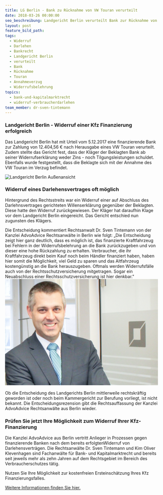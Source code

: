 ```yaml
---
title: LG Berlin - Bank zu Rücknahme von VW Touran verurteilt
date: 2018-03-26 00:00:00
seo_beschreibung: Landgericht Berlin verurteilt Bank zur Rücknahme von VW Touran
layout: post
feature_bild_path:
tags:
  - Widerruf
  - Darlehen
  - Bankrecht
  - Landgericht Berlin
  - verurteilt
  - Bank
  - Rücknahme
  - Touran
  - Annahmeverzug
  - Widerrufsbelehrung
topics:
  - bank-und-kapitalmarktrecht
  - widerruf-verbraucherdarlehen
team_member: dr-sven-tintemann
---
```


### Landgericht Berlin - Widerruf einer Kfz Finanzierung erfolgreich

Das Landgericht Berlin hat mit Urteil vom 5.12.2017 eine finanzierende Bank zur Zahlung von 12.404,56 € nach Herausgabe eines VW Touran verurteilt. Zudem stellte das Gericht fest, dass der Kläger der Beklagten Bank ab seiner Widerrufserklärung weder Zins - noch Tilgungsleistungen schuldet. Ebenfalls wurde festgestellt, dass die Beklagte sich mit der Annahme des VW Touran im Verzug befindet.

![Landgericht Berlin Außenansicht](/uploads/lg-berlin-außenansicht-1.jpg)

### Widerruf eines Darlehensvertrages oft möglich

Hintergrund des Rechtsstreits war ein Widerruf einer auf Abschluss des Darlehnsvertrages gerichteten Willenserklärung gegenüber der Beklagten. Diese hatte den Widerruf zurückgewiesen. Der Kläger hat daraufhin Klage vor dem Landgericht Berlin eingereicht. Das Gericht entschied nun zugunsten des Klägers.

Die Entscheidung kommentiert Rechtsanwalt Dr. Sven Tintemann von der Kanzlei AdvoAdvice Rechtsanwälte in Berlin wie folgt: „Die Entscheidung zeigt hier ganz deutlich, dass es möglich ist, das finanzierte Kraftfahrzeug bei Fehlern in der Widerrufsbelehrung an die Bank zurückzugeben und von dieser eine hohe Rückzahlung zu erhalten. Verbraucher, die ihr Kraftfahrzeug direkt beim Kauf noch beim Händler finanziert haben, haben hier somit die Möglichkeit, viel Geld zu sparen und das Altfahrzeug kostengünstig an die Bank herauszugeben. Oftmals werden Widerrufsfälle auch von der Rechtsschutzversicherung mitgetragen. Sogar ein Neuabschluss einer Rechtsschutzversicherung ist hier denkbar."![](/uploads/advoadvice-01-52-von-80.jpg)

Ob die Entscheidung des Landgerichts Berlin mittlerweile rechtskräftig geworden ist oder noch beim Kammergericht zur Berufung vorliegt, ist nicht bekannt. Die Entscheidungsrezension gibt die Rechtsauffassung der Kanzlei AdvoAdvice Rechtsanwälte aus Berlin wieder.

### Prüfen Sie jetzt Ihre Möglichkeit zum Widerruf Ihrer Kfz-Finanzierung

Die Kanzlei AdvoAdvice aus Berlin vertritt Anlieger in Prozessen gegen finanzierende Banken nach dem bereits erfolgtenWiderruf von Darlehensverträgen. Die Rechtsanwälte Dr. Sven Tintemann und Kim Oliver Klevenhagen sind Fachanwälte für Bank- und Kapitalmarktrecht und bereits seit jeweils mehr als zehn Jahren auf dem Rechtsgebiet im Bereich des Verbraucherschutzes tätig.

Nutzen Sie Ihre Möglichkeit zur kostenfreien Ersteinschätzung Ihres Kfz Finanzierungsfalles.

[Weitere Informationen finden Sie hier.](/themen/widerruf-verbraucherdarlehen/)
